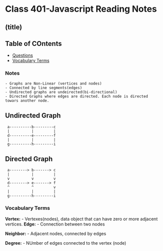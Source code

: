# Class 401-Javascript Reading Notes

## (title)

## Table of COntents

* [Questions](###questions)
* [Vocabulary Terms](###vocabulary-terms)

### Notes

    - Graphs are Non-Linear (vertices and nodes)
    - Connected by line segments(edges)
    - Undirected graphs are undeirected(bi-directional)
    - Directed Graphs where edges are directed. Each node is directed towars another node.
    

## **Undirected Graph**

     a----------b---------c
     |          |         |
     d----------e---------f
     |          |         |
     g----------h---------i

## **Directed Graph**

     a--------> b-------> c
     |          |         |
     v          v         v
     d--------> e-------> f
     ^          ^         v
     |          |         |
     g----------h---------i





    

### Vocabulary Terms

**Vertex:** 
    - Vertexes(nodes), data object that can have zero or more adjacent vertices. 
**Edge:**
    - Connection between two nodes

**Neighbor:** 
    - Adjacent nodes, connected by edges
    
**Degree:** 
    - NUmber of edges connected to the vertex (node)


